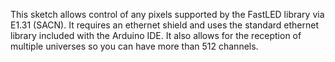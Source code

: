 This sketch allows control of any pixels supported by the FastLED library via E1.31 (SACN). It requires an ethernet shield and uses the standard ethernet library included with the Arduino IDE.  It also allows for the reception of multiple universes so you can have more than 512 channels. 
